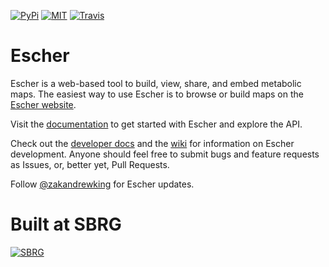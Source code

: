 [![PyPi](https://img.shields.io/pypi/v/Escher.svg)](https://pypi.python.org/pypi/Escher)
[![MIT](https://img.shields.io/pypi/l/Escher.svg)](https://github.com/zakandrewking/escher/blob/master/LICENSE)
[![Travis](https://img.shields.io/travis/zakandrewking/escher/master.svg)](https://travis-ci.org/zakandrewking/escher)
<!-- [![Coverage Status](https://img.shields.io/coveralls/zakandrewking/escher/master.svg)](https://coveralls.io/github/zakandrewking/escher?branch=master) -->

Escher
======

Escher is a web-based tool to build, view, share, and embed metabolic maps. The
easiest way to use Escher is to browse or build maps on the
[Escher website](http://escher.github.io/).

Visit the [documentation](http://escher.readthedocs.org/) to get started with
Escher and explore the API.

Check out the
[developer docs](https://escher.readthedocs.org/en/latest/development.html) and
the [wiki](https://github.com/zakandrewking/escher/wiki) for information on
Escher development. Anyone should feel free to submit bugs and feature requests
as Issues, or, better yet, Pull Requests.

Follow [@zakandrewking](https://twitter.com/zakandrewking) for Escher updates.

Built at SBRG
=============

[![SBRG](https://raw.githubusercontent.com/zakandrewking/escher/master/escher/resources/sbrg-logo.png)](http://systemsbiology.ucsd.edu/)
